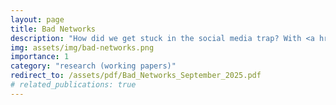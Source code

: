 ```yaml
---
layout: page
title: Bad Networks
description: "How did we get stuck in the social media trap? With <a href='https://richardholden.org/'>Richard Holden</a> and <a href='https://robertakerlof.com/'>Robert Akerlof.</a> <br><br> <i> Revised and Resubmitted to the Journal of Public Economics.</i>"
img: assets/img/bad-networks.png
importance: 1
category: "research (working papers)"
redirect_to: /assets/pdf/Bad_Networks_September_2025.pdf
# related_publications: true
---
```



